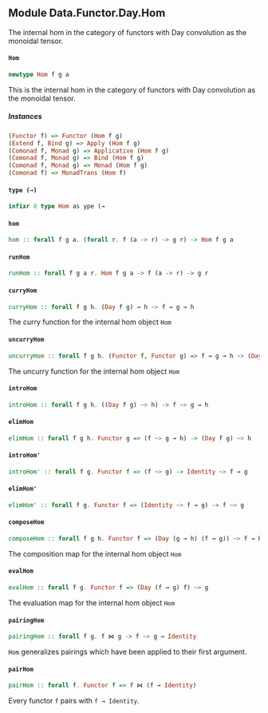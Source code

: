 ## Module Data.Functor.Day.Hom

The internal hom in the category of functors with Day
convolution as the monoidal tensor.

#### `Hom`

``` purescript
newtype Hom f g a
```

This is the internal hom in the category of functors with Day
convolution as the monoidal tensor.

##### Instances
``` purescript
(Functor f) => Functor (Hom f g)
(Extend f, Bind g) => Apply (Hom f g)
(Comonad f, Monad g) => Applicative (Hom f g)
(Comonad f, Monad g) => Bind (Hom f g)
(Comonad f, Monad g) => Monad (Hom f g)
(Comonad f) => MonadTrans (Hom f)
```

#### `type (⊸)`

``` purescript
infixr 8 type Hom as ype (⊸
```

#### `hom`

``` purescript
hom :: forall f g a. (forall r. f (a -> r) -> g r) -> Hom f g a
```

#### `runHom`

``` purescript
runHom :: forall f g a r. Hom f g a -> f (a -> r) -> g r
```

#### `curryHom`

``` purescript
curryHom :: forall f g h. (Day f g) ⊸ h ~> f ⊸ g ⊸ h
```

The curry function for the internal hom object `Hom`

#### `uncurryHom`

``` purescript
uncurryHom :: forall f g h. (Functor f, Functor g) => f ⊸ g ⊸ h ~> (Day f g) ⊸ h
```

The uncurry function for the internal hom object `Hom`

#### `introHom`

``` purescript
introHom :: forall f g h. ((Day f g) ~> h) -> f ~> g ⊸ h
```

#### `elimHom`

``` purescript
elimHom :: forall f g h. Functor g => (f ~> g ⊸ h) -> (Day f g) ~> h
```

#### `introHom'`

``` purescript
introHom' :: forall f g. Functor f => (f ~> g) -> Identity ~> f ⊸ g
```

#### `elimHom'`

``` purescript
elimHom' :: forall f g. Functor f => (Identity ~> f ⊸ g) -> f ~> g
```

#### `composeHom`

``` purescript
composeHom :: forall f g h. Functor f => (Day (g ⊸ h) (f ⊸ g)) ~> f ⊸ h
```

The composition map for the internal hom object `Hom`

#### `evalHom`

``` purescript
evalHom :: forall f g. Functor f => (Day (f ⊸ g) f) ~> g
```

The evaluation map for the internal hom object `Hom`

#### `pairingHom`

``` purescript
pairingHom :: forall f g. f ⋈ g -> f ~> g ⊸ Identity
```

`Hom` generalizes pairings which have been applied to their first argument.

#### `pairHom`

``` purescript
pairHom :: forall f. Functor f => f ⋈ (f ⊸ Identity)
```

Every functor `f` pairs with `f ⊸ Identity`.


